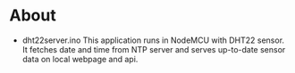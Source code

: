# About

- dht22server.ino
This application runs in NodeMCU with DHT22 sensor.  It fetches date and time from NTP server and serves up-to-date sensor data on local webpage and api.
